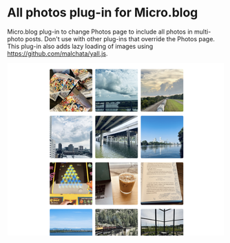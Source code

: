 # All photos plug-in for Micro.blog

Micro.blog plug-in to change Photos page to include all photos in multi-photo posts. Don't use with other plug-ins that override the Photos page. This plug-in also adds lazy loading of images using https://github.com/malchata/yall.js.

![screenshot](screenshot.png)
